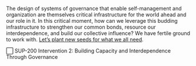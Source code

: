  The design of systems of governance that enable self-management and organization are themselves critical infrastructure for the world ahead and our role in it. In this critical moment, how can we leverage this budding infrastructure to strengthen our common bonds, resource our interdependence, and build our collective influence? We have fertile ground to work with. [Let’s plant new seeds for what we all need](https://discord.gg/rddG5gytNH). 

⬜️ SUP-200 Intervention 2: Building Capacity and Interdependence Through Governance